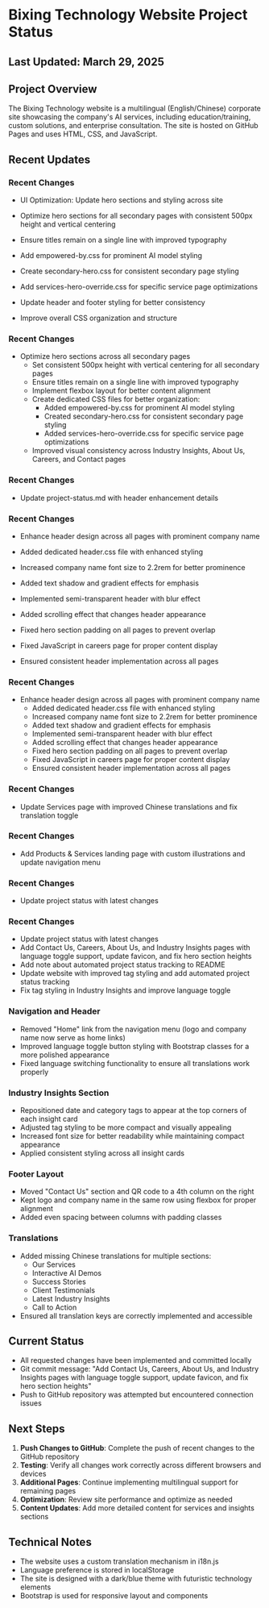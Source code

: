 # Bixing Technology Website Project Status

## Last Updated: March 29, 2025

## Project Overview
The Bixing Technology website is a multilingual (English/Chinese) corporate site showcasing the company's AI services, including education/training, custom solutions, and enterprise consultation. The site is hosted on GitHub Pages and uses HTML, CSS, and JavaScript.

## Recent Updates

### Recent Changes
- UI Optimization: Update hero sections and styling across site

- Optimize hero sections for all secondary pages with consistent 500px height and vertical centering
- Ensure titles remain on a single line with improved typography
- Add empowered-by.css for prominent AI model styling
- Create secondary-hero.css for consistent secondary page styling
- Add services-hero-override.css for specific service page optimizations
- Update header and footer styling for better consistency
- Improve overall CSS organization and structure


### Recent Changes
- Optimize hero sections across all secondary pages
  - Set consistent 500px height with vertical centering for all secondary pages
  - Ensure titles remain on a single line with improved typography
  - Implement flexbox layout for better content alignment
  - Create dedicated CSS files for better organization:
    - Added empowered-by.css for prominent AI model styling
    - Created secondary-hero.css for consistent secondary page styling
    - Added services-hero-override.css for specific service page optimizations
  - Improved visual consistency across Industry Insights, About Us, Careers, and Contact pages

### Recent Changes
- Update project-status.md with header enhancement details


### Recent Changes
- Enhance header design across all pages with prominent company name

- Added dedicated header.css file with enhanced styling
- Increased company name font size to 2.2rem for better prominence
- Added text shadow and gradient effects for emphasis
- Implemented semi-transparent header with blur effect
- Added scrolling effect that changes header appearance
- Fixed hero section padding on all pages to prevent overlap
- Fixed JavaScript in careers page for proper content display
- Ensured consistent header implementation across all pages


### Recent Changes
- Enhance header design across all pages with prominent company name
  - Added dedicated header.css file with enhanced styling
  - Increased company name font size to 2.2rem for better prominence
  - Added text shadow and gradient effects for emphasis
  - Implemented semi-transparent header with blur effect
  - Added scrolling effect that changes header appearance
  - Fixed hero section padding on all pages to prevent overlap
  - Fixed JavaScript in careers page for proper content display
  - Ensured consistent header implementation across all pages

### Recent Changes
- Update Services page with improved Chinese translations and fix translation toggle


### Recent Changes
- Add Products & Services landing page with custom illustrations and update navigation menu


### Recent Changes
- Update project status with latest changes


### Recent Changes
- Update project status with latest changes
- Add Contact Us, Careers, About Us, and Industry Insights pages with language toggle support, update favicon, and fix hero section heights
- Add note about automated project status tracking to README
- Update website with improved tag styling and add automated project status tracking
- Fix tag styling in Industry Insights and improve language toggle

### Navigation and Header
- Removed "Home" link from the navigation menu (logo and company name now serve as home links)
- Improved language toggle button styling with Bootstrap classes for a more polished appearance
- Fixed language switching functionality to ensure all translations work properly

### Industry Insights Section
- Repositioned date and category tags to appear at the top corners of each insight card
- Adjusted tag styling to be more compact and visually appealing
- Increased font size for better readability while maintaining compact appearance
- Applied consistent styling across all insight cards

### Footer Layout
- Moved "Contact Us" section and QR code to a 4th column on the right
- Kept logo and company name in the same row using flexbox for proper alignment
- Added even spacing between columns with padding classes

### Translations
- Added missing Chinese translations for multiple sections:
  - Our Services
  - Interactive AI Demos
  - Success Stories
  - Client Testimonials
  - Latest Industry Insights
  - Call to Action
- Ensured all translation keys are correctly implemented and accessible

## Current Status
- All requested changes have been implemented and committed locally
- Git commit message: "Add Contact Us, Careers, About Us, and Industry Insights pages with language toggle support, update favicon, and fix hero section heights"
- Push to GitHub repository was attempted but encountered connection issues

## Next Steps
1. **Push Changes to GitHub**: Complete the push of recent changes to the GitHub repository
2. **Testing**: Verify all changes work correctly across different browsers and devices
3. **Additional Pages**: Continue implementing multilingual support for remaining pages
4. **Optimization**: Review site performance and optimize as needed
5. **Content Updates**: Add more detailed content for services and insights sections

## Technical Notes
- The website uses a custom translation mechanism in i18n.js
- Language preference is stored in localStorage
- The site is designed with a dark/blue theme with futuristic technology elements
- Bootstrap is used for responsive layout and components

